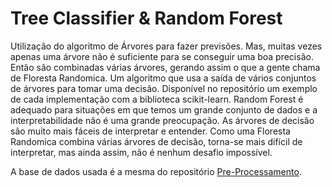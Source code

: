# Tree Classifier & Random Forest
Utilização do algoritmo de Árvores para fazer previsões. Mas, muitas vezes apenas uma árvore não é suficiente para se conseguir uma boa precisão. Então são combinadas várias árvores, gerando assim o que a gente chama de Floresta Randomica. Um algoritmo que usa a saída de vários conjuntos de árvores para tomar uma decisão. Disponível no repositório um exemplo de cada implementação com a biblioteca scikit-learn. Random Forest é adequado para situações em que temos um grande conjunto de dados e a interpretabilidade não é uma grande preocupação. As árvores de decisão são muito mais fáceis de interpretar e entender. Como uma Floresta Randomica combina várias árvores de decisão, torna-se mais difícil de interpretar, mas ainda assim, não é nenhum desafio impossível.

A base de dados usada é a mesma do repositório [Pre-Processamento](https://github.com/Gregory-JP/Pre-Processamento).
